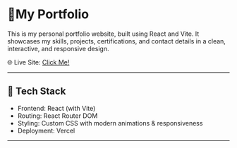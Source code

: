 # 💼My Portfolio

This is my personal portfolio website, built using React and Vite. It showcases my skills, projects, certifications, and contact details in a clean, interactive, and responsive design.

🌐 Live Site: [Click Me!](https://harshini-portfolioooooo.vercel.app)

---

## 🚀 Tech Stack

- Frontend: React (with Vite)
- Routing: React Router DOM
- Styling: Custom CSS with modern animations & responsiveness
- Deployment: Vercel

---
